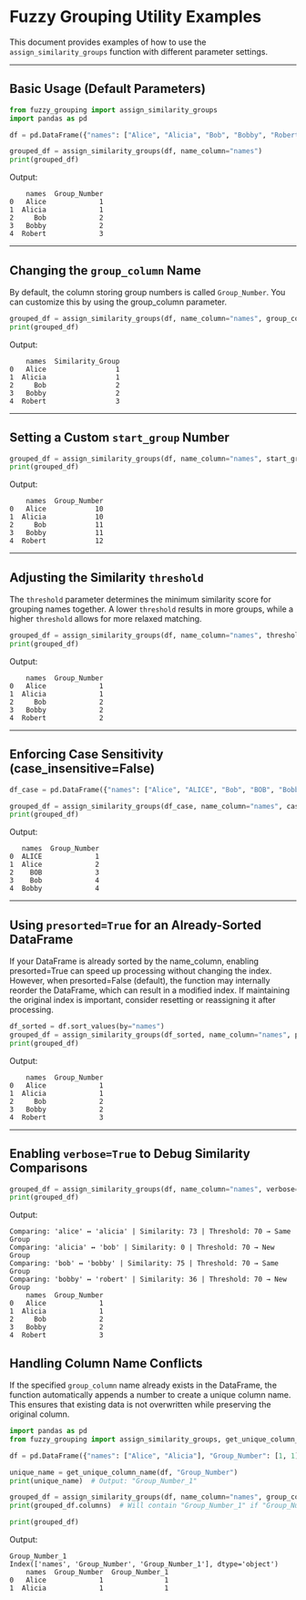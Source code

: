 # Fuzzy Grouping Utility Examples

This document provides examples of how to use the `assign_similarity_groups` function with different parameter settings.

---

## **Basic Usage (Default Parameters)**
```python
from fuzzy_grouping import assign_similarity_groups
import pandas as pd

df = pd.DataFrame({"names": ["Alice", "Alicia", "Bob", "Bobby", "Robert"]})

grouped_df = assign_similarity_groups(df, name_column="names")
print(grouped_df)
```

Output:
```
    names  Group_Number
0   Alice             1
1  Alicia             1
2     Bob             2
3   Bobby             2
4  Robert             3
```

---

## **Changing the `group_column` Name**
By default, the column storing group numbers is called `Group_Number`. You can customize this by using the group_column parameter.
```python
grouped_df = assign_similarity_groups(df, name_column="names", group_column="Similarity_Group")
print(grouped_df)
```

Output:
```
    names  Similarity_Group
0   Alice                 1
1  Alicia                 1
2     Bob                 2
3   Bobby                 2
4  Robert                 3
```

---

## **Setting a Custom `start_group` Number**
```python
grouped_df = assign_similarity_groups(df, name_column="names", start_group=10)
print(grouped_df)
```

Output:
```
    names  Group_Number
0   Alice            10
1  Alicia            10
2     Bob            11
3   Bobby            11
4  Robert            12
```

---

## **Adjusting the Similarity `threshold`**
The `threshold` parameter determines the minimum similarity score for grouping names together. A lower `threshold` results in more groups, while a higher `threshold` allows for more relaxed matching.
```python
grouped_df = assign_similarity_groups(df, name_column="names", threshold=30)
print(grouped_df)
```

Output:
```
    names  Group_Number
0   Alice             1
1  Alicia             1
2     Bob             2
3   Bobby             2
4  Robert             2
```

---

## **Enforcing Case Sensitivity (case_insensitive=False)**
```python
df_case = pd.DataFrame({"names": ["Alice", "ALICE", "Bob", "BOB", "Bobby"]})

grouped_df = assign_similarity_groups(df_case, name_column="names", case_insensitive=False)
print(grouped_df)
```

Output:
```
   names  Group_Number
0  ALICE             1
1  Alice             2
2    BOB             3
3    Bob             4
4  Bobby             4
```

---

## **Using `presorted=True` for an Already-Sorted DataFrame**
If your DataFrame is already sorted by the name_column, enabling presorted=True can speed up processing without changing the index. However, when presorted=False (default), the function may internally reorder the DataFrame, which can result in a modified index. If maintaining the original index is important, consider resetting or reassigning it after processing.
```python
df_sorted = df.sort_values(by="names")
grouped_df = assign_similarity_groups(df_sorted, name_column="names", presorted=True)
print(grouped_df)
```

Output:
```
    names  Group_Number
0   Alice             1
1  Alicia             1
2     Bob             2
3   Bobby             2
4  Robert             3
```

---

## **Enabling `verbose=True` to Debug Similarity Comparisons**
```python
grouped_df = assign_similarity_groups(df, name_column="names", verbose=True)
print(grouped_df)
```

Output:
```
Comparing: 'alice' ↔ 'alicia' | Similarity: 73 | Threshold: 70 → Same Group
Comparing: 'alicia' ↔ 'bob' | Similarity: 0 | Threshold: 70 → New Group
Comparing: 'bob' ↔ 'bobby' | Similarity: 75 | Threshold: 70 → Same Group
Comparing: 'bobby' ↔ 'robert' | Similarity: 36 | Threshold: 70 → New Group
    names  Group_Number
0   Alice             1
1  Alicia             1
2     Bob             2
3   Bobby             2
4  Robert             3
```

## **Handling Column Name Conflicts**
If the specified `group_column` name already exists in the DataFrame, the function automatically appends a number to create a unique column name. This ensures that existing data is not overwritten while preserving the original column.
```python
import pandas as pd
from fuzzy_grouping import assign_similarity_groups, get_unique_column_name

df = pd.DataFrame({"names": ["Alice", "Alicia"], "Group_Number": [1, 1]})

unique_name = get_unique_column_name(df, "Group_Number")
print(unique_name)  # Output: "Group_Number_1"

grouped_df = assign_similarity_groups(df, name_column="names", group_column="Group_Number")
print(grouped_df.columns)  # Will contain "Group_Number_1" if "Group_Number" already exists.

print(grouped_df)
```

Output:
```
Group_Number_1
Index(['names', 'Group_Number', 'Group_Number_1'], dtype='object')
    names  Group_Number  Group_Number_1
0   Alice             1               1
1  Alicia             1               1
```

